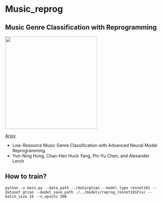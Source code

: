 # Music_reprog

## Music Genre Classification with Reprogramming

<img src="https://github.com/biboamy/music-repro/blob/main/music-repro.png" width="300">

[Arxiv](https://arxiv.org/abs/2211.01317)

- Low-Resource Music Genre Classification with Advanced Neural Model Reprogramming. 
- Yun-Ning Hung, Chao-Han Huck Yang, Pin-Yu Chen, and Alexander Lerch

## How to train?
`python -u main.py --data_path ../data/gtzan --model_type resnet101 --dataset gtzan --model_save_path ./../models/reprog_resnet101Fix/ --batch_size 16 --n_epochs 200`
